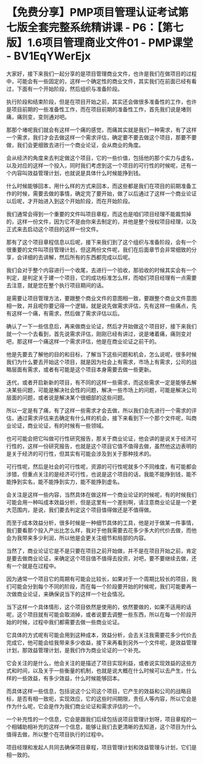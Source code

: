 # 【免费分享】PMP项目管理认证考试第七版全套完整系统精讲课 - P6：【第七版】1.6项目管理商业文件01 - PMP课堂 - BV1EqYWerEjx

大家好，接下来我们一起分享的是项目管理商业文件，也许是我们在做项目的过程中，可能会有一些固定的，这样一个确定性的商业文件，其实我们在前面已经有看过，下面有一个开始阶段，然后组织与准备阶段。

执行阶段和结束阶段，但是在项目开始之前，其实还会做很多准备性的工作，也许是项目前期的一些准备性工作，而在项目前期的准备性工作，首先我们说是堵则痛，痛则变，变则通对吧。

那那个堵呢我们就会有这样一个痛的感觉，而痛其实就是我们一种需求，有了这样一个需求，我们才会去做这样一个需求评估，确定要不要去做这个项目，那要不要做，我们会更细致去进行一个商业论证，会从商业的角度。

会从经济的角度来去判定做这个项目，它的一些价值，包括他的那个实力与虚名，以及对应的这样一个投入，同时我们考虑到这一个项目的可行性的时候呢，还有一个内容叫效益管理计划，也就说是具体什么时候能挣到钱。

什么时候能够回本，用什么样的方式来回本，而这些都是我们在项目的前期准备工作的时候，需要去做的事情，确定完了要开始，做了以后通过了这样一个商业论证以后呢，才开始进入到这个开始阶段，而在开始阶段。

我们通常会得到一个重要的文件叫项目章程，而这也是咱们项目经理不能裁剪掉的，这样一份文件，因为它不是由你来去制定的，并他是整个授权项目经理，以及正式来去启动这个项目的这样一份文件。

那有了这个项目章程信息以后呢，接下来我们到了这个组织与准备阶段，会有一个很重要的文件叫项目管理计划，但这两份文件呢，我们在后面章节会非常细致的分享，会详细的去讲解，然后所有的东西都完成以后呢。

我们会对于整个内容进行一个收尾，去进行一个验收，那验收的时候其实会有一个判定，是判定关于建一个项目，它的成功标准怎么样，而咱们项目经理有一点需要去注意，就是您在整个执行项目期间的话。

是需要让项目管理方法，要跟整个商业文件的意图相一致，要跟整个商业文件意图相一致，并且呢你要记得一个逻辑，就是说先做需求评估，先有这样一些痛点，先有这样一个痛，有需求，然后做了需求评估以后。

确认了一下一些信息后，再来做商业论证，然后才开始做这个项目好，接下来我们就一个一个去看到，首先说需求评估，刚刚已经有讲过，说是堵着痛，痛则变对吧，那这样一个痛这样一个需求评估，他是在商业论证之前干的。

他是先要去了解他的目的和目标，了解当下这些问题和机会，怎么说呢，很多时候我们为什么要去开始这个项目，就是因为社会上有需求，市场上有需求，公司的战略层面有需求，或者有可能是这个项目本身需要去做一些更新。

迭代，或者开启新新的项目，有不同的这样一些需求，而这些需求一定是能够去解决某些问题，可能是解决社会性的问题，解决一些市场上的问题，可能是解决公司层面的问题，或者说是解决某个很细部的这些问题。

所以一定是有了痛，有了这样一些需求才会去做，所以我们会先进行一个需求的评估，通过需求评估来去确定有什么样的机会，接下来看到下一个那个文件呢，叫商业论证，商业论证，有的时候有一些领域。

也可可能会把它叫做可行性研究报告，那关于商业论证，他会讲的是说关于经济可行性的，这样一份研究报告，也就是这个项目它值不值得去做，虽然他这边表明的是关于经济的可行性，但其实有可能会涉及到关于那种技术的。

可行性呢，然后是社会的可行性呢，资源的可行性呢就多个不同维度，有可能都会涉猎，但重点关注的是经济可行性，也说是这个项目的话，我能不能挣到钱，能不能挣到实名，能不能挣到实力，能不能挣到虚名。

会关注是这样一些内容，当然具体在做这样一个商业论证的时候呢，有的时候我们可能会用一种叫成本效益分析，但是这里有一个差别啊，请注意商业论证是一个更大范围内，是说，我们要去判定这个项目值得做还是不值得做。

而至于成本效益分析，很多时候是一种细节具体的工具，他是对于做某一件事情，我们要看那个投入产出比怎么样，我对于他我需要去花多少多大的代价去做，而他会为我带来多少利润，所以他是会更关注细节和局部的内容。

当然了，商业论证它是不是只要在项目之前开始做，并不是在项目开始之前，肯定是要去做商业论证，来确定这个项目值不值得去投资，对吧，要不要继续去做，还有一个就是在过程中。

因为通常一个项目它的周期有可能会比较长，如果对于一个周期比较长的项目，我们可能会分到每个不同的阶段，而在每一个阶段要开始的时候呢，我们可能要再一次做商业论证，来确保说当下的这样一个社会情况。

当下这样一个具体情形，这个项目依然是使用的，依然要做的，如果不适用的话呢，这个项目就有可能会取消掉，或者说要去调整一些东西，所以在每一个阶段开始的时候，过程中我们都需要去做一些商业论证。

它具体的方式呢有可能会用到这种成本，效益分析，会去关注我需要花多少代价去完成它，他可能会给我带来多少收益，接下来再看到另外一个文件呢，是效益管理计划，那效益管理计划，是我们作为商业论证的一个补充。

它会关注的是什么，他会关注的是描述了项目实现利益，或者说实现效益的这些方式和时间，以及关于一些衡量的机制，也就是说大概在什么时候可以去产生，什么样的一些效益，有多少效益，什么时候能够回本。

而具体这样一些信息，包括说这个公司这个项目，它产生的效益和公司的战略目标，是否有相一致呃，实现效应，它的这些时间期限，责任人等内容，所以它会是作为什么呢，它会是作为我们商业论证和需求评估的一个。

一个补充性的一个信息，它会是跟我们后续包括说项目管理计划呀，项目章程的一个相辅助相补充的这样一个信息，能够让我们去更清晰的去知道，这个项目为什么值得去做，所以整个在项目执行的过程中。

项目经理和发起人共同去确保项目章程，项目管理计划和效益管理与计划，它们是相一致的。
